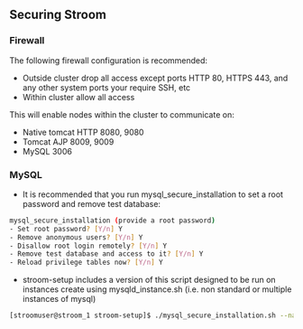 ## Securing Stroom

### Firewall

The following firewall configuration is recommended:

- Outside cluster drop all access except ports HTTP 80, HTTPS 443, and any other system ports your require SSH, etc
- Within cluster allow all access

This will enable nodes within the cluster to communicate on:

- Native tomcat HTTP 8080, 9080
- Tomcat AJP 8009, 9009
- MySQL 3006

### MySQL

- It is recommended that you run mysql_secure_installation to set a root password and remove test database:

```bash
mysql_secure_installation (provide a root password)
- Set root password? [Y/n] Y
- Remove anonymous users? [Y/n] Y 
- Disallow root login remotely? [Y/n] Y
- Remove test database and access to it? [Y/n] Y
- Reload privilege tables now? [Y/n] Y
```

- stroom-setup includes a version of this script designed to be run on instances create using mysqld_instance.sh
(i.e. non standard or multiple instances of mysql) 

```bash
[stroomuser@stroom_1 stroom-setup]$ ./mysql_secure_installation.sh --name=mysqld_ref1m
```
